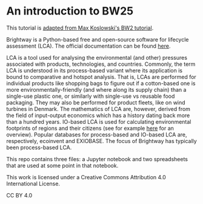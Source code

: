 # An introduction to BW25

This tutorial is [adapted from Max Koslowski's BW2 tutorial](https://github.com/maximikos/Brightway2_Intro). 

Brightway is a Python-based free and open-source software for lifecycle assessment (LCA). The official documentation can be found [here](https://docs.brightway.dev/en/latest/index.html).

LCA is a tool used for analysing the environmental (and other) pressures associated with products, technologies, and countries. Commonly, the term LCA is understood in its process-based variant where its application is bound to comparative and hotspot analysis. That is, LCAs are performed for individual products like shopping bags to figure out if a cotton-based one is more environmentally-friendly (and where along its supply chain) than a single-use plastic one, or similarly with single-use vs reusable food packaging. They may also be performed for product fleets, like on wind turbines in Denmark. The mathematics of LCA are, however, derived from the field of input-output economics which has a history dating back more than a hundred years. IO-based LCA is used for calculating environmental footprints of regions and their citizens (see for example <a href="https://www.nature.com/articles/s41561-018-0113-9)" target="_blank">here</a>
 for an overview). Popular databases for process-based and IO-based LCA are, respectively, ecoinvent and EXIOBASE. The focus of Brightway has typically been process-based LCA.

This repo contains three files: a Jupyter notebook and two spreadsheets that are used at some point in that notebook.

This work is licensed under a Creative Commons Attribution 4.0 International License.

CC BY 4.0
